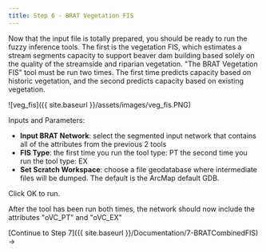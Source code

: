 ```yaml
---
title: Step 6 - BRAT Vegetation FIS
---
```


Now that the input file is totally prepared, you should be ready to run the fuzzy inference tools.  The first is the vegetation FIS, which estimates a stream segments capacity to support beaver dam building based solely on the quality of the streamside and riparian vegetation.  "The BRAT Vegetation FIS" tool must be run two times.  The first time predicts capacity based on historic vegetation, and the second predicts capacity based on existing vegetation.

![veg_fis]({{ site.baseurl }}/assets/images/veg_fis.PNG)

Inputs and Parameters:

- **Input BRAT Network**: select the segmented input network that contains all of the attributes from the previous 2 tools
- **FIS Type**: the first time you run the tool type: PT  the second time you run the tool type: EX
- **Set Scratch Workspace**: choose a file geodatabase where intermediate files will be dumped. The default is the ArcMap default GDB.

Click OK to run.

After the tool has been run both times, the network should now include the attributes "oVC_PT" and "oVC_EX"

[Continue to Step 7]({{ site.baseurl }}/Documentation/7-BRATCombinedFIS) ->

